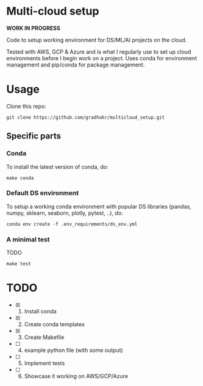 # Multi-cloud setup

**WORK IN PROGRESS**

Code to setup working environment for DS/ML/AI projects on the cloud. 

Tested with AWS, GCP & Azure and is what I regularly use to set up cloud environments before I begin work on a project. Uses conda for environment management and pip/conda for package management.

# Usage

Clone this repo:

```
git clone https://github.com/gradhakr/multicloud_setup.git
```

## Specific parts

### Conda
To install the latest version of conda, do:

```
make conda
```
### Default DS environment
To setup a working conda environment with popular DS libraries (pandas, numpy, sklearn, seaborn, plotly, pytest, ..), do:

```
conda env create -f .env_requirements/ds_env.yml
```

### A minimal test
TODO

```
make test
```

# TODO
- [X] 1. Install conda

- [X] 2. Create conda templates

- [X] 3. Create Makefile

- [ ] 4. example python file (with some output)

- [ ] 5. Implement tests

- [ ] 6. Showcase it working on AWS/GCP/Azure